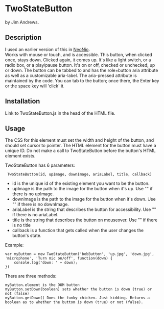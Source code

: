 # TwoStateButton

 by Jim Andrews. 
 
 ## Description  
 I used an earlier version of this in [NeoNio](http://vispo.com/nio/neo).  
 Works with mouse or touch, and is accessible. This button, when 
 clicked once, stays down. Clicked again, it comes up. It's like a light 
 switch, or a radio box, or a play/pause button. It's on or off, checked or 
 unchecked, up or down. The button can be tabbed to and has the role=button
 aria attribute as well as a customizable aria-label. The aria-pressed attribute
 is maintained by the code. You can tab to the button; once there, the Enter
 key or the space key will 'click' it.  
 
 ## Installation  
 Link to TwoStateButton.js in the head of the HTML file.  
 
 ## Usage  
 The CSS for this element must 
 set the width and height of the button, and should set cursor to pointer. 
 The HTML element for the button must have a unique ID. Do not make a call 
 to TwoStateButton before the button's HTML element exists.  
 
 TwoStateButton has 6 parameters:  
 
     TwoStateButton(id, upImage, downImage, ariaLabel, title, callback)
    
 * id is the unique id of the existing element you want to be the button.
 * upImage is the path to the image for the button when it's up. Use "" if there is no upImage.
 * downImage is the path to the image for the button when it's down. Use "" if there is no downImage.
 * ariaLabel is the string that describes the button for accessibility. Use "" if there is no ariaLabel.
 * title is the string that describes the button on mouseover. Use "" if there is no title
 * callback is a function that gets called when the user changes the button's state.  
 
 Example: 
 
    var myButton = new TwoStateButton('bobButton', 'up.jpg', 'down.jpg', 'microphone', 'Turn mic on/off', function(down) {
        console.log('down: ' + down);
    })  

There are three methods: 

    myButton.element is the DOM button  
    myButton.setDown(boolean) sets whether the button is down (true) or not (false)
    myButton.getDown() Does the funky chicken. Just kidding. Returns a boolean as to whether the button is down (true) or not (false).
